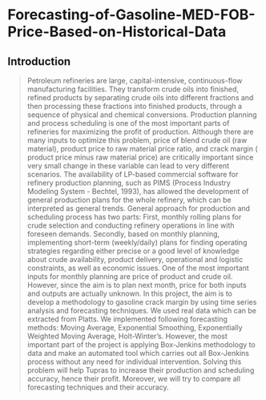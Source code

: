 # Forecasting-of-Gasoline-MED-FOB-Price-Based-on-Historical-Data
## Introduction
>Petroleum refineries are large, capital-intensive, continuous-flow manufacturing facilities. They transform crude oils into finished, refined products by separating crude oils into different fractions and then processing these fractions into finished products, through a sequence of physical and chemical conversions. Production planning and process scheduling is one of the most important parts of refineries for maximizing the profit of production. Although there are many inputs to optimize this problem, price of blend crude oil (raw material), product price to raw material price ratio, and crack margin ( product price minus raw material price) are critically important since very small change in these variable can lead to very different scenarios. 
  The availability of LP-based commercial software for refinery production planning, such as PIMS (Process Industry Modeling System - Bechtel, 1993), has allowed the development of general production plans for the whole refinery, which can be interpreted as general trends. General approach for production and scheduling process has two parts: First, monthly rolling plans for crude selection and conducting refinery operations in line with foreseen demands. Secondly, based on monthly planning, implementing short-term (weekly/daily) plans for finding operating strategies regarding either precise or a good level of knowledge about crude availability, product delivery, operational and logistic constraints, as well as economic issues. One of the most important inputs for monthly planning are price of product and crude oil. However, since the aim is to plan next month, price for both inputs and outputs are actually unknown.
  In this project, the aim is to develop a methodology to gasoline crack margin by using time series analysis and forecasting techniques. We used real data which can be extracted from Platts. We implemented following forecasting methods: Moving Average, Exponential Smoothing, Exponentially Weighted Moving Average, Holt-Winter’s. However, the most important part of the project is applying Box-Jenkins methodology to data and make an automated tool which carries out all Box-Jenkins process without any need for individual intervention. 
Solving this problem will help Tupras to increase their production and scheduling accuracy, hence their profit. Moreover, we will try to compare all forecasting techniques and their accuracy. 
